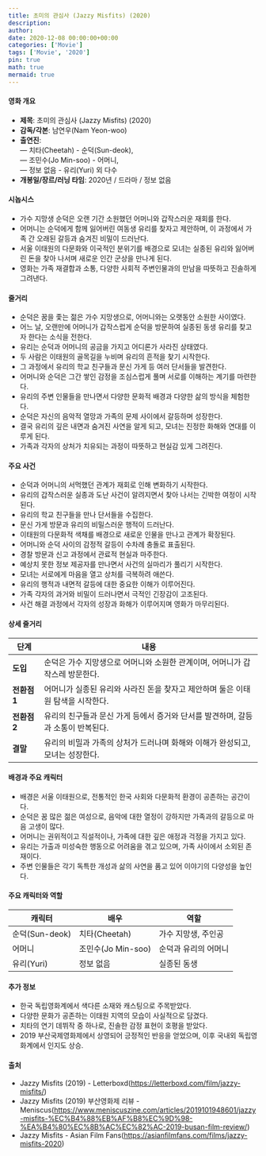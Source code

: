 ```yaml
---
title: 초미의 관심사 (Jazzy Misfits) (2020)
description: 
author: 
date: 2020-12-08 00:00:00+00:00
categories: ['Movie']
tags: ['Movie', '2020']
pin: true
math: true
mermaid: true
---
```

#### 영화 개요

- **제목**: 초미의 관심사 (Jazzy Misfits) (2020)  
- **감독/각본**: 남연우(Nam Yeon-woo)  
- **출연진**:  
  — 치타(Cheetah) - 순덕(Sun-deok),  
  — 조민수(Jo Min-soo) - 어머니,  
  — 정보 없음 - 유리(Yuri) 외 다수  
- **개봉일/장르/러닝 타임**: 2020년 / 드라마 / 정보 없음  

#### 시놉시스

- 가수 지망생 순덕은 오랜 기간 소원했던 어머니와 갑작스러운 재회를 한다.  
- 어머니는 순덕에게 함께 잃어버린 여동생 유리를 찾자고 제안하며, 이 과정에서 가족 간 오래된 갈등과 숨겨진 비밀이 드러난다.  
- 서울 이태원의 다문화와 이국적인 분위기를 배경으로 모녀는 실종된 유리와 잃어버린 돈을 찾아 나서며 새로운 인간 군상을 만나게 된다.  
- 영화는 가족 재결합과 소통, 다양한 사회적 주변인물과의 만남을 따뜻하고 진솔하게 그려낸다.  

#### 줄거리

- 순덕은 꿈을 좇는 젊은 가수 지망생으로, 어머니와는 오랫동안 소원한 사이였다.  
- 어느 날, 오랜만에 어머니가 갑작스럽게 순덕을 방문하여 실종된 동생 유리를 찾고자 한다는 소식을 전한다.  
- 유리는 순덕과 어머니의 공금을 가지고 어디론가 사라진 상태였다.  
- 두 사람은 이태원의 골목길을 누비며 유리의 흔적을 찾기 시작한다.  
- 그 과정에서 유리의 학교 친구들과 문신 가게 등 여러 단서들을 발견한다.  
- 어머니와 순덕은 그간 쌓인 감정을 조심스럽게 풀며 서로를 이해하는 계기를 마련한다.  
- 유리의 주변 인물들을 만나면서 다양한 문화적 배경과 다양한 삶의 방식을 체험한다.  
- 순덕은 자신의 음악적 열망과 가족의 문제 사이에서 갈등하며 성장한다.  
- 결국 유리의 깊은 내면과 숨겨진 사연을 알게 되고, 모녀는 진정한 화해와 연대를 이루게 된다.  
- 가족과 각자의 상처가 치유되는 과정이 따뜻하고 현실감 있게 그려진다.  

#### 주요 사건

- 순덕과 어머니의 서먹했던 관계가 재회로 인해 변화하기 시작한다.  
- 유리의 갑작스러운 실종과 도난 사건이 알려지면서 찾아 나서는 긴박한 여정이 시작된다.  
- 유리의 학교 친구들을 만나 단서들을 수집한다.  
- 문신 가게 방문과 유리의 비밀스러운 행적이 드러난다.  
- 이태원의 다문화적 색채를 배경으로 새로운 인물을 만나고 관계가 확장된다.  
- 어머니와 순덕 사이의 감정적 갈등이 수차례 충돌로 표출된다.  
- 경찰 방문과 신고 과정에서 관료적 현실과 마주한다.  
- 예상치 못한 정보 제공자를 만나면서 사건의 실마리가 풀리기 시작한다.  
- 모녀는 서로에게 마음을 열고 상처를 극복하려 애쓴다.  
- 유리의 행적과 내면적 갈등에 대한 중요한 이해가 이루어진다.  
- 가족 각자의 과거와 비밀이 드러나면서 극적인 긴장감이 고조된다.  
- 사건 해결 과정에서 각자의 성장과 화해가 이루어지며 영화가 마무리된다.  

#### 상세 줄거리

| **단계**   | **내용**                                                           |
|------------|--------------------------------------------------------------------|
| **도입**  | 순덕은 가수 지망생으로 어머니와 소원한 관계이며, 어머니가 갑작스레 방문한다. |
| **전환점 1** | 어머니가 실종된 유리와 사라진 돈을 찾자고 제안하며 둘은 이태원 탐색을 시작한다.  |
| **전환점 2** | 유리의 친구들과 문신 가게 등에서 증거와 단서를 발견하며, 갈등과 소통이 반복된다.   |
| **결말**  | 유리의 비밀과 가족의 상처가 드러나며 화해와 이해가 완성되고, 모녀는 성장한다.     |

#### 배경과 주요 캐릭터

- 배경은 서울 이태원으로, 전통적인 한국 사회와 다문화적 환경이 공존하는 공간이다.  
- 순덕은 꿈 많은 젊은 여성으로, 음악에 대한 열정이 강하지만 가족과의 갈등으로 마음 고생이 많다.  
- 어머니는 권위적이고 직설적이나, 가족에 대한 깊은 애정과 걱정을 가지고 있다.  
- 유리는 가출과 미성숙한 행동으로 어려움을 겪고 있으며, 가족 사이에서 소외된 존재이다.  
- 주변 인물들은 각기 독특한 개성과 삶의 사연을 품고 있어 이야기의 다양성을 높인다.  

#### 주요 캐릭터와 역할

| **캐릭터** | **배우**       | **역할**              |
|------------|----------------|-----------------------|
| 순덕(Sun-deok) | 치타(Cheetah)   | 가수 지망생, 주인공     |
| 어머니      | 조민수(Jo Min-soo) | 순덕과 유리의 어머니    |
| 유리(Yuri)  | 정보 없음       | 실종된 동생            |

#### 추가 정보

- 한국 독립영화계에서 색다른 소재와 캐스팅으로 주목받았다.  
- 다양한 문화가 공존하는 이태원 지역의 모습이 사실적으로 담겼다.  
- 치타의 연기 데뷔작 중 하나로, 진솔한 감정 표현이 호평을 받았다.  
- 2019 부산국제영화제에서 상영되어 긍정적인 반응을 얻었으며, 이후 국내외 독립영화계에서 인지도 상승.  

#### 출처

- Jazzy Misfits (2019) - Letterboxd(https://letterboxd.com/film/jazzy-misfits/)  
- Jazzy Misfits (2019) 부산영화제 리뷰 - Meniscus(https://www.meniscuszine.com/articles/2019101948601/jazzy-misfits-%EC%B4%88%EB%AF%B8%EC%9D%98-%EA%B4%80%EC%8B%AC%EC%82%AC-2019-busan-film-review/)  
- Jazzy Misfits - Asian Film Fans(https://asianfilmfans.com/films/jazzy-misfits-2020)
